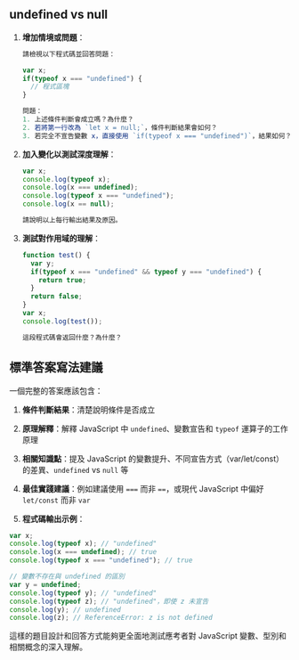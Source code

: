 ## undefined vs null

1. **增加情境或問題**：
   ```javascript
   請檢視以下程式碼並回答問題：
   
   var x;
   if(typeof x === "undefined") {
     // 程式區塊
   }
   
   問題：
   1. 上述條件判斷會成立嗎？為什麼？
   2. 若將第一行改為 `let x = null;`，條件判斷結果會如何？
   3. 若完全不宣告變數 x，直接使用 `if(typeof x === "undefined")`，結果如何？
   ```

2. **加入變化以測試深度理解**：
   ```javascript
   var x;
   console.log(typeof x);
   console.log(x === undefined);
   console.log(typeof x === "undefined");
   console.log(x == null);
   
   請說明以上每行輸出結果及原因。
   ```

3. **測試對作用域的理解**：
   ```javascript
   function test() {
     var y;
     if(typeof x === "undefined" && typeof y === "undefined") {
       return true;
     }
     return false;
   }
   var x;
   console.log(test());
   
   這段程式碼會返回什麼？為什麼？
   ```

## 標準答案寫法建議

一個完整的答案應該包含：

1. **條件判斷結果**：清楚說明條件是否成立

2. **原理解釋**：解釋 JavaScript 中 `undefined`、變數宣告和 `typeof` 運算子的工作原理

3. **相關知識點**：提及 JavaScript 的變數提升、不同宣告方式（var/let/const）的差異、`undefined` vs `null` 等

4. **最佳實踐建議**：例如建議使用 `===` 而非 `==`，或現代 JavaScript 中偏好 `let/const` 而非 `var`

5. **程式碼輸出示例**：

```javascript
var x;
console.log(typeof x); // "undefined"
console.log(x === undefined); // true
console.log(typeof x === "undefined"); // true

// 變數不存在與 undefined 的區別
var y = undefined;
console.log(typeof y); // "undefined"
console.log(typeof z); // "undefined"，即使 z 未宣告
console.log(y); // undefined
console.log(z); // ReferenceError: z is not defined
```

這樣的題目設計和回答方式能夠更全面地測試應考者對 JavaScript 變數、型別和相關概念的深入理解。